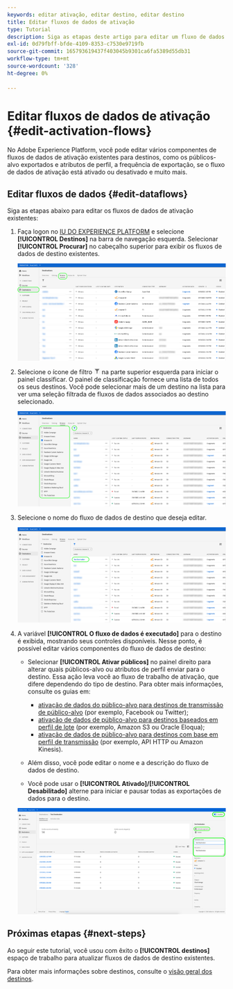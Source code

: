 ```yaml
---
keywords: editar ativação, editar destino, editar destino
title: Editar fluxos de dados de ativação
type: Tutorial
description: Siga as etapas deste artigo para editar um fluxo de dados de ativação existente no Adobe Experience Platform.
exl-id: 0d79fbff-bfde-4109-8353-c7530e9719fb
source-git-commit: 165793619437f403045b9301ca6fa5389d55db31
workflow-type: tm+mt
source-wordcount: '328'
ht-degree: 0%

---
```


# Editar fluxos de dados de ativação {#edit-activation-flows}

No Adobe Experience Platform, você pode editar vários componentes de fluxos de dados de ativação existentes para destinos, como os públicos-alvo exportados e atributos de perfil, a frequência de exportação, se o fluxo de dados de ativação está ativado ou desativado e muito mais.

## Editar fluxos de dados {#edit-dataflows}

Siga as etapas abaixo para editar os fluxos de dados de ativação existentes:

1. Faça logon no [IU DO EXPERIENCE PLATFORM](https://platform.adobe.com/) e selecione **[!UICONTROL Destinos]** na barra de navegação esquerda. Selecionar **[!UICONTROL Procurar]** no cabeçalho superior para exibir os fluxos de dados de destino existentes.

   ![Procurar destinos](../assets/ui/edit-activation/browse-destinations.png)

2. Selecione o ícone de filtro ![Ícone de filtro](../assets/ui/edit-activation/filter.png) na parte superior esquerda para iniciar o painel classificar. O painel de classificação fornece uma lista de todos os seus destinos. Você pode selecionar mais de um destino na lista para ver uma seleção filtrada de fluxos de dados associados ao destino selecionado.

   ![Filtrar destinos](../assets/ui/edit-activation/filter-destinations.png)

3. Selecione o nome do fluxo de dados de destino que deseja editar.

   ![Selecionar destino](../assets/ui/edit-activation/destination-select.png)

4. A variável **[!UICONTROL O fluxo de dados é executado]** para o destino é exibida, mostrando seus controles disponíveis. Nesse ponto, é possível editar vários componentes do fluxo de dados de destino:

   * Selecionar **[!UICONTROL Ativar públicos]** no painel direito para alterar quais públicos-alvo ou atributos de perfil enviar para o destino. Essa ação leva você ao fluxo de trabalho de ativação, que difere dependendo do tipo de destino. Para obter mais informações, consulte os guias em:
      * [ativação de dados do público-alvo para destinos de transmissão de público-alvo](./activate-segment-streaming-destinations.md) (por exemplo, Facebook ou Twitter);
      * [ativação de dados de público-alvo para destinos baseados em perfil de lote](./activate-batch-profile-destinations.md) (por exemplo, Amazon S3 ou Oracle Eloqua);
      * [ativação de dados de público-alvo para destinos com base em perfil de transmissão](./activate-streaming-profile-destinations.md) (por exemplo, API HTTP ou Amazon Kinesis).

   * Além disso, você pode editar o nome e a descrição do fluxo de dados de destino.
   * Você pode usar o **[!UICONTROL Ativado]/[!UICONTROL Desabilitado]** alterne para iniciar e pausar todas as exportações de dados para o destino.

   ![Detalhes do destino](../assets/ui/edit-activation/destination-details.png)

## Próximas etapas {#next-steps}

Ao seguir este tutorial, você usou com êxito o **[!UICONTROL destinos]** espaço de trabalho para atualizar fluxos de dados de destino existentes.

Para obter mais informações sobre destinos, consulte o [visão geral dos destinos](../catalog/overview.md).
